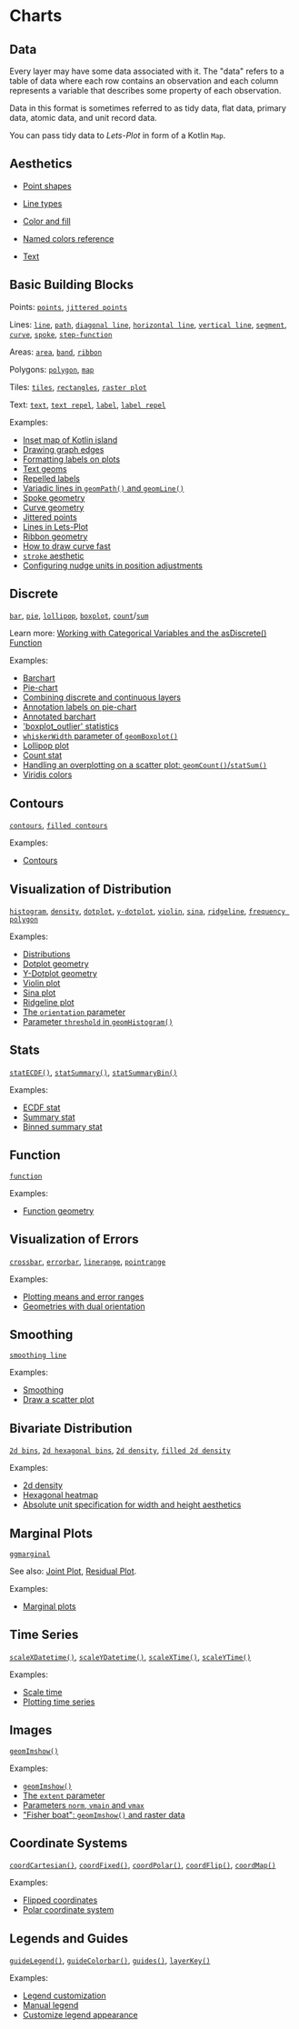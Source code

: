 # Charts

## Data

Every layer may have some data associated with it.
The "data" refers to a table of data where each row contains an observation
and each column represents a variable that describes some property of each observation.

Data in this format is sometimes referred to as tidy data, flat data, primary data, atomic data, and unit record data.

You can pass tidy data to *Lets-Plot* in form of a Kotlin `Map`.

## Aesthetics

- <a href="aesthetics.md#point-shapes">Point shapes</a>

- <a href="aesthetics.md#line-types">Line types</a>

- <a href="aesthetics.md#color-and-fill">Color and fill</a>

- <a href="named_colors.md">Named colors reference</a>

- <a href="aesthetics.md#text">Text</a>

## Basic Building Blocks

Points:
[`points`](%api_geom%/geom-point/index.html),
[`jittered points`](%api_geom%/geom-jitter/index.html)

Lines:
[`line`](%api_geom%/geom-line/index.html),
[`path`](%api_geom%/geom-path/index.html),
[`diagonal line`](%api_geom%/geom-a-b-line/index.html),
[`horizontal line`](%api_geom%/geom-h-line/index.html),
[`vertical line`](%api_geom%/geom-v-line/index.html),
[`segment`](%api_geom%/geom-segment/index.html),
[`curve`](%api_geom%/geom-curve/index.html),
[`spoke`](%api_geom%/geom-spoke/index.html),
[`step-function`](%api_geom%/geom-step/index.html)

Areas:
[`area`](%api_geom%/geom-area/index.html),
[`band`](%api_geom%/geom-band/index.html),
[`ribbon`](%api_geom%/geom-ribbon/index.html)

Polygons:
[`polygon`](%api_geom%/geom-polygon/index.html),
[`map`](%api_geom%/geom-map/index.html)

Tiles:
[`tiles`](%api_geom%/geom-tile/index.html),
[`rectangles`](%api_geom%/geom-rect/index.html),
[`raster plot`](%api_geom%/geom-raster/index.html)

Text:
[`text`](%api_geom%/geom-text/index.html),
[`text repel`](%api_geom%/geom-text-repel/index.html),
[`label`](%api_geom%/geom-label/index.html),
[`label repel`](%api_geom%/geom-label-repel/index.html)

Examples:

- [Inset map of Kotlin island](%nb-spatialdataset_kotlin_isl%)
- [Drawing graph edges](%nb-graph_edges%)
- [Formatting labels on plots](%nb-formatting_axes_etc%)
- [Text geoms](%nb-text_geoms%)
- [Repelled labels](%nb-ggrepel%)
- [Variadic lines in `geomPath()` and `geomLine()`](%nb-aes_size_color_variadic_lines%)
- [Spoke geometry](%nb-geom_spoke%)
- [Curve geometry](%nb-geom_curve%)
- [Jittered points](%nb-jittered_points%)
- [Lines in Lets-Plot](%nb-lines%)
- [Ribbon geometry](%nb-ribbon%)
- [How to draw curve fast](%nb-algebraic_curve%)
- [`stroke` aesthetic](%nb-aes_stroke%)
- [Configuring nudge units in position adjustments](%nb-position_nudge_unit%)


## Discrete

[`bar`](%api_geom%/geom-bar/index.html),
[`pie`](%api_geom%/geom-pie/index.html),
[`lollipop`](%api_geom%/geom-lollipop/index.html),
[`boxplot`](%api_geom%/geom-boxplot.html),
[`count`](%api_geom%/geom-count/index.html)/[`sum`](%api_stat%/stat-sum/index.html)

Learn more:
<a href="as_discrete.md">Working with Categorical Variables and the <format style="bold">asDiscrete()</format> Function</a>

Examples:

- [Barchart](%nb-bar%)
- [Pie-chart](%nb-geom_pie%)
- [Combining discrete and continuous layers](%nb-numeric_data_on_discrete_scale%)
- [Annotation labels on pie-chart](%nb-annotations_for_pie%)
- [Annotated barchart](%nb-bar_annotations%)
- ['boxplot_outlier' statistics](%nb-stat_boxplot_outlier%)
- [`whiskerWidth` parameter of `geomBoxplot()`](%nb-boxplot_whisker_width%)
- [Lollipop plot](%nb-geom_lollipop%)
- [Count stat](%nb-stat_count_2d%)
- [Handling an overplotting on a scatter plot: `geomCount()`/`statSum()`](%nb-geom_count%)
- [Viridis colors](%nb-colors_viridis%)


## Contours

[`contours`](%api_geom%/geom-contour/index.html),
[`filled contours`](%api_geom%/geom-contour-filled/index.html)

Examples:

- [Contours](%nb-contours%)


## Visualization of Distribution

[`histogram`](%api_geom%/geom-histogram/index.html),
[`density`](%api_geom%/geom-density/index.html),
[`dotplot`](%api_geom%/geom-dotplot/index.html),
[`y-dotplot`](%api_geom%/geom-y-dotplot/index.html),
[`violin`](%api_geom%/geom-violin/index.html),
[`sina`](%api_geom%/geom-sina/index.html),
[`ridgeline`](%api_geom%/geom-area-ridges/index.html),
[`frequency polygon`](%api_geom%/geom-freqpoly/index.html)

Examples:

- [Distributions](%nb-distributions%)
- [Dotplot geometry](%nb-geom_dotplot%)
- [Y-Dotplot geometry](%nb-geom_ydotplot%)
- [Violin plot](%nb-geom_violin%)
- [Sina plot](%nb-geom_sina%)
- [Ridgeline plot](%nb-ridgeline_plot%)
- [The `orientation` parameter](%nb-y_orientation%)
- [Parameter `threshold` in `geomHistogram()`](%nb-geom_histogram_threshold%)


## Stats

[`statECDF()`](%api_stat%/stat-e-c-d-f/index.html),
[`statSummary()`](%api_stat%/stat-summary/index.html),
[`statSummaryBin()`](%api_stat%/stat-summary-bin/index.html)

Examples:

- [ECDF stat](%nb-stat_ecdf%)
- [Summary stat](%nb-stat_summary%)
- [Binned summary stat](%nb-stat_summary_bin%)


## Function

[`function`](%api_geom%/geom-function/index.html)

Examples:

- [Function geometry](%nb-geom_function%)


## Visualization of Errors

[`crossbar`](%api_geom%/geom-crossbar/index.html),
[`errorbar`](%api_geom%/geom-error-bar/index.html),
[`linerange`](%api_geom%/geom-line-range/index.html),
[`pointrange`](%api_geom%/geom-point-range/index.html)

Examples:

- [Plotting means and error ranges](%nb-error_bars%)
- [Geometries with dual orientation](%nb-horizontal_geoms%)


## Smoothing

[`smoothing line`](%api_geom%/geom-smooth/index.html)

Examples:

- [Smoothing](%nb-geom_smooth%)
- [Draw a scatter plot](%nb-scatter_plot%)


## Bivariate Distribution

[`2d bins`](%api_geom%/geom-bin2-d/index.html),
[`2d hexagonal bins`](%api_geom%/geom-hex/index.html),
[`2d density`](%api_geom%/geom-density2-d/index.html),
[`filled 2d density`](%api_geom%/geom-density2-d-filled/index.html)

Examples:

- [2d density](%nb-density_2d%)
- [Hexagonal heatmap](%nb-geom_hex%)
- [Absolute unit specification for width and height aesthetics](%nb-param_width_unit%)


## Marginal Plots

[`ggmarginal`](%api_lets_plot%/ggmarginal.html)

See also: [Joint Plot](bistro.md#joint-plot), [Residual Plot](bistro.md#residual-plot).

Examples:

- [Marginal plots](%nb-marginal_layers%)


## Time Series

[`scaleXDatetime()`](%api_scale%/scale-x-date-time.html),
[`scaleYDatetime()`](%api_scale%/scale-y-date-time.html),
[`scaleXTime()`](%api_scale%/scale-x-time.html),
[`scaleYTime()`](%api_scale%/scale-y-time.html)

Examples:

- [Scale time](%nb-scale_time%)
- [Plotting time series](%nb-time_date_datetime%)


## Images

[`geomImshow()`](%api_geom%/geom-imshow.html)

Examples:

- [`geomImshow()`](%nb-image_101%)
- [The `extent` parameter](%nb-image_extent%)
- [Parameters `norm`, `vmain` and `vmax`](%nb-image_grayscale%)
- ["Fisher boat": `geomImshow()` and raster data](%nb-image_fisher_boat%)


## Coordinate Systems

[`coordCartesian()`](%api_coord%/coord-cartesian.html),
[`coordFixed()`](%api_coord%/coord-fixed.html),
[`coordPolar()`](%api_coord%/coord-polar.html),
[`coordFlip()`](%api_coord%/coord-flip.html),
[`coordMap()`](%api_coord%/coord-map.html)

Examples:

- [Flipped coordinates](%nb-coord_flip%)
- [Polar coordinate system](%nb-coord_polar%)


## Legends and Guides

[`guideLegend()`](%api_scale%/guide-legend.html),
[`guideColorbar()`](%api_scale%/guide-colorbar.html),
[`guides()`](%api_scale%/guides.html),
[`layerKey()`](%api_scale%/layer-key.html)

Examples:

- [Legend customization](%nb-legend%)
- [Manual legend](%nb-manual_legend%)
- [Customize legend appearance](%nb-legend_theme%)